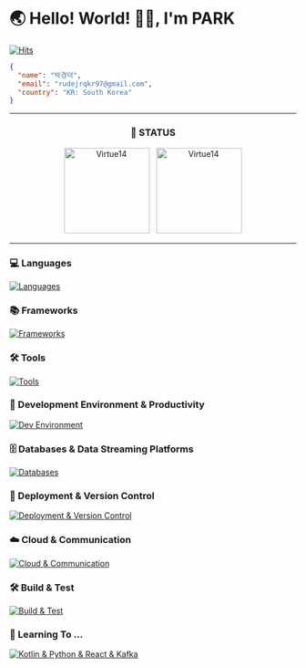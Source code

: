 <h1 align="left">🌏 Hello! World! 👋🏻, I'm PARK </h1>

[![Hits](https://hits.seeyoufarm.com/api/count/incr/badge.svg?url=https%3A%2F%2Fgithub.com%2FVirtue14&count_bg=%23B1C978&title_bg=%23000000&icon=&icon_color=%23E7E7E7&title=%F0%9F%91%80++Today's+Visits+%2F+Total+Visits&edge_flat=false)](https://hits.seeyoufarm.com)

``` json
{ 
  "name": "박경덕",
  "email": "rudejrqkr97@gmail.com",
  "country": "KR: South Korea"
}
```

---

<div align="center">
  <h3>🚀 STATUS</h3>
  <img src="https://github-readme-stats.vercel.app/api?username=Virtue14&show_icons=true&locale=en&theme=radical" alt="Virtue14" style="height: 150px;" />&nbsp;&nbsp;
  <img src="https://github-readme-stats.vercel.app/api/top-langs?username=Virtue14&show_icons=true&locale=en&layout=compact&theme=dark" alt="Virtue14" style="height: 150px;" />
</div>

---

<h3 align="left">💻 Languages</h3>
<p align="left">
  <a href="https://skillicons.dev">
    <img src="https://skillicons.dev/icons?i=java,javascript" alt="Languages" />
  </a>
</p>

<h3 align="left">📚 Frameworks</h3>
<p align="left">
  <a href="https://skillicons.dev">
    <img src="https://skillicons.dev/icons?i=spring,vue" alt="Frameworks" />
  </a>
</p>

<h3 align="left">🛠️ Tools</h3>
<p align="left">
  <a href="https://skillicons.dev">
    <img src="https://skillicons.dev/icons?i=idea,vscode" alt="Tools" />
  </a>
</p>

<h3 align="left">🌟 Development Environment & Productivity</h3>
<p align="left">
  <a href="https://skillicons.dev">
    <img src="https://skillicons.dev/icons?i=linux,gradle" alt="Dev Environment" />
  </a>
</p>

<h3 align="left">🗄️ Databases & Data Streaming Platforms</h3>
<p align="left">
  <a href="https://skillicons.dev">
    <img src="https://skillicons.dev/icons?i=mysql,redis" alt="Databases" />
  </a>
</p>

<h3 align="left">🚀 Deployment & Version Control</h3>
<p align="left">
  <a href="https://skillicons.dev">
    <img src="https://skillicons.dev/icons?i=github,git,githubactions" alt="Deployment & Version Control" />
  </a>
</p>

<h3 align="left">☁️ Cloud & Communication</h3>
<p align="left">
  <a href="https://skillicons.dev">
    <img src="https://skillicons.dev/icons?i=aws,docker,kubernetes" alt="Cloud & Communication" />
  </a>
</p>

<h3 align="left">🛠️ Build & Test</h3>
<p align="left">
  <a href="https://skillicons.dev">
    <img src="https://skillicons.dev/icons?i=jenkins" alt="Build & Test" />
  </a>
</p>

<h3 align="lefet">📖 Learning To ...</h3>
<p align="lfet">
  <a href="https://skillicons.dev">
    <img src="https://skillicons.dev/icons?i=kotlin,python,react,kafka" alt="Kotlin & Python & React & Kafka" />
  </a>
</p>
